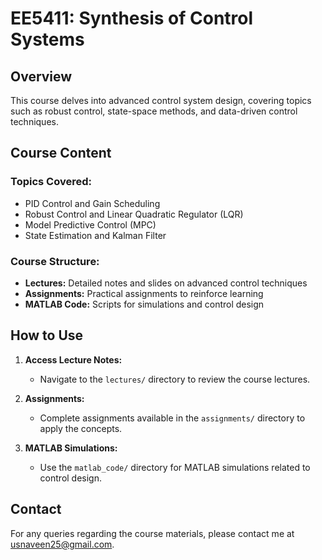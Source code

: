 # EE5411: Synthesis of Control Systems

## Overview

This course delves into advanced control system design, covering topics such as robust control, state-space methods, and data-driven control techniques.

## Course Content

### Topics Covered:
- PID Control and Gain Scheduling
- Robust Control and Linear Quadratic Regulator (LQR)
- Model Predictive Control (MPC)
- State Estimation and Kalman Filter

### Course Structure:
- **Lectures:** Detailed notes and slides on advanced control techniques
- **Assignments:** Practical assignments to reinforce learning
- **MATLAB Code:** Scripts for simulations and control design

## How to Use

1. **Access Lecture Notes:**
   - Navigate to the `lectures/` directory to review the course lectures.

2. **Assignments:**
   - Complete assignments available in the `assignments/` directory to apply the concepts.

3. **MATLAB Simulations:**
   - Use the `matlab_code/` directory for MATLAB simulations related to control design.

## Contact

For any queries regarding the course materials, please contact me at usnaveen25@gmail.com.

